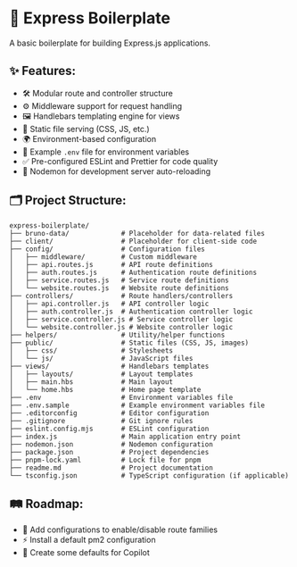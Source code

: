 # 🚀 Express Boilerplate

A basic boilerplate for building Express.js applications.

## ✨ Features:

- 🛠️ Modular route and controller structure
- ⚙️ Middleware support for request handling
- 🖼️ Handlebars templating engine for views
- 📂 Static file serving (CSS, JS, etc.)
- 🌍 Environment-based configuration
- 📄 Example `.env` file for environment variables
- ✅ Pre-configured ESLint and Prettier for code quality
- 🔄 Nodemon for development server auto-reloading

## 🗂️ Project Structure:

```
express-boilerplate/
├── bruno-data/             # Placeholder for data-related files
├── client/                 # Placeholder for client-side code
├── config/                 # Configuration files
│   ├── middleware/         # Custom middleware
│   ├── api.routes.js       # API route definitions
│   ├── auth.routes.js      # Authentication route definitions
│   ├── service.routes.js   # Service route definitions
│   └── website.routes.js   # Website route definitions
├── controllers/            # Route handlers/controllers
│   ├── api.controller.js   # API controller logic
│   ├── auth.controller.js  # Authentication controller logic
│   ├── service.controller.js # Service controller logic
│   └── website.controller.js # Website controller logic
├── helpers/                # Utility/helper functions
├── public/                 # Static files (CSS, JS, images)
│   ├── css/                # Stylesheets
│   └── js/                 # JavaScript files
├── views/                  # Handlebars templates
│   ├── layouts/            # Layout templates
│   ├── main.hbs            # Main layout
│   └── home.hbs            # Home page template
├── .env                    # Environment variables file
├── .env.sample             # Example environment variables file
├── .editorconfig           # Editor configuration
├── .gitignore              # Git ignore rules
├── eslint.config.mjs       # ESLint configuration
├── index.js                # Main application entry point
├── nodemon.json            # Nodemon configuration
├── package.json            # Project dependencies
├── pnpm-lock.yaml          # Lock file for pnpm
├── readme.md               # Project documentation
└── tsconfig.json           # TypeScript configuration (if applicable)
```

## 🛤️ Roadmap:

- 🔧 Add configurations to enable/disable route families
- ⚡ Install a default pm2 configuration
- 🤖 Create some defaults for Copilot
